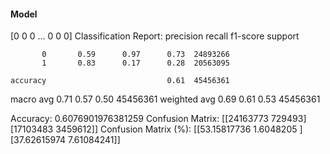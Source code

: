 #### Model
[0 0 0 ... 0 0 0]
Classification Report:
              precision    recall  f1-score   support

           0       0.59      0.97      0.73  24893266
           1       0.83      0.17      0.28  20563095

    accuracy                           0.61  45456361
   macro avg       0.71      0.57      0.50  45456361
weighted avg       0.69      0.61      0.53  45456361

Accuracy: 0.6076901976381259
Confusion Matrix:
[[24163773   729493]
 [17103483  3459612]]
Confusion Matrix (%):
[[53.15817736  1.6048205 ]
 [37.62615974  7.61084241]]
